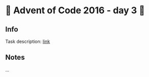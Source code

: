 # 🎄 Advent of Code 2016 - day 3 🎄

## Info

Task description: [link](https://adventofcode.com/2016/day/3)

## Notes

...
